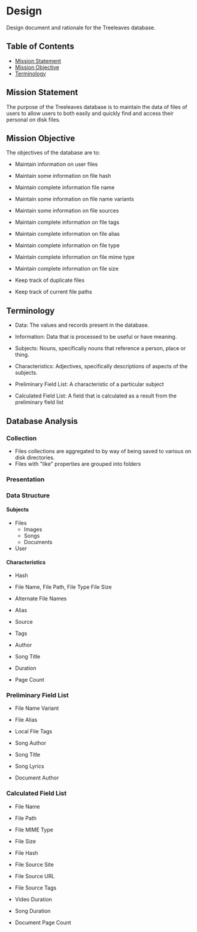 # Design

Design document and rationale for the Treeleaves database.

## Table of Contents

- [Mission Statement](#mission-statement)
- [Mission Objective](#mission-objective)
- [Terminology](#terminology)

## Mission Statement

The purpose of the Treeleaves database is to maintain the data of files of users to
allow users to both easily and quickly find and access their personal on disk files.

## Mission Objective

The objectives of the database are to:

- Maintain information on user files
- Maintain some information on file hash
- Maintain complete information file name
- Maintain some information on file name variants
- Maintain some information on file sources
- Maintain complete information on file tags
- Maintain complete information on file alias
- Maintain complete information on file type
- Maintain complete information on file mime type
- Maintain complete information on file size

- Keep track of duplicate files
- Keep track of current file paths

## Terminology

- Data: The values and records present in the database.
- Information: Data that is processed to be useful or have meaning.
- Subjects: Nouns, specifically nouns that reference a person, place or thing.
- Characteristics: Adjectives, specifically descriptions of aspects of the subjects.

- Preliminary Field List: A characteristic of a particular subject
- Calculated Field List: A field that is calculated as a result from the preliminary field list

## Database Analysis

### Collection

- Files collections are aggregated to by way of being saved to various on disk directories.
- Files with "like" properties are grouped into folders

### Presentation

### Data Structure

#### Subjects

- Files
    - Images
    - Songs
    - Documents
- User

#### Characteristics

- Hash
- File Name, File Path, File Type File Size
- Alternate File Names
- Alias
- Source
- Tags

- Author
- Song Title
- Duration

- Page Count

### Preliminary Field List

- File Name Variant

- File Alias

- Local File Tags

- Song Author
- Song Title
- Song Lyrics

- Document Author

### Calculated Field List

- File Name
- File Path
- File MIME Type
- File Size
- File Hash

- File Source Site
- File Source URL
- File Source Tags

- Video Duration

- Song Duration

- Document Page Count
